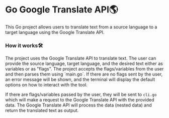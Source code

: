 <h1>Go Google Translate API🌎</h1>
<p>This Go project allows users to translate text from a source language to a target language using the Google Translate API.</p>
<h3>How it works🛠️</h3>
The project uses the Google Translate API to translate text. The user can provide the source language, target language, and the desired text either as variables or as "flags". The project accepts the flags/variables from the user and then parses them using `main.go`. If there are no flags sent by the user, an error message will be shown, and the terminal will display the default options on how to interact with the tool.

If there are flags/variables passed by the user, they will be sent to `cli.go` which will make a request to the Google Translate API with the provided data. The Google Translate API will process the data (nested data) and return the translated text as output.
